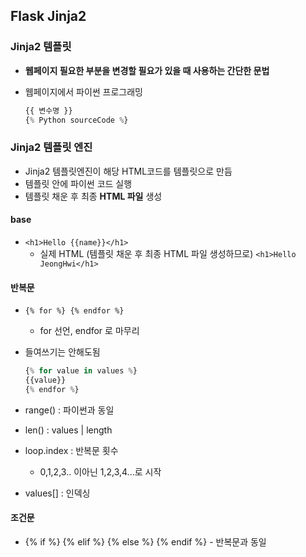 ## Flask Jinja2



### Jinja2 템플릿

* **웹페이지 필요한 부분을 변경할 필요가 있을 때 사용하는 간단한 문법**

* 웹페이지에서 파이썬 프로그래밍

  ```python
  {{ 변수명 }}
  {% Python sourceCode %}
  ```

### Jinja2 템플릿 엔진

* Jinja2 템플릿엔진이 해당 HTML코드를 템플릿으로 만듬
* 템플릿 안에 파이썬 코드 실행
* 템플릿 채운 후 최종 **HTML 파일** 생성



#### base

* `<h1>Hello {{name}}</h1>`
  * 실제 HTML (템플릿 채운 후 최종 HTML 파일 생성하므로)
    `<h1>Hello JeongHwi</h1>`

#### 반복문

* `{% for %} {% endfor %}`

  * for 선언, endfor 로 마무리

* 들여쓰기는 안해도됨

  ```python
  {% for value in values %}
  {{value}}
  {% endfor %}
  ```

* range() : 파이썬과 동일

* len() : values | length

* loop.index : 반복문 횟수

  * 0,1,2,3.. 이아닌 1,2,3,4...로 시작

* values[] : 인덱싱

#### 조건문

* {% if %} {% elif %} {% else %} {% endif %} - 반복문과 동일



